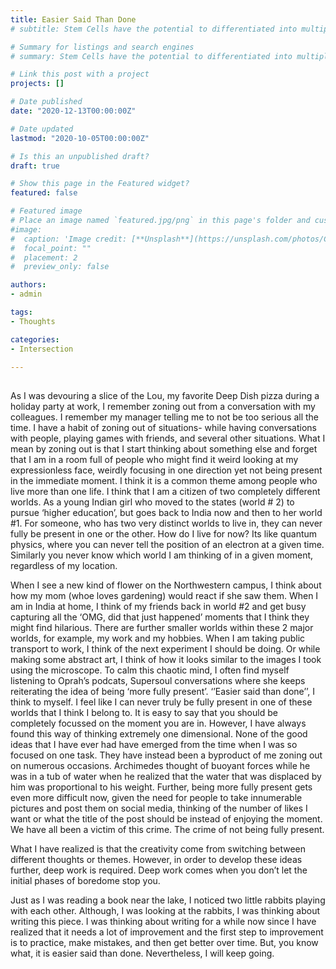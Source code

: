 ```yaml
---
title: Easier Said Than Done 
# subtitle: Stem Cells have the potential to differentiated into multiple cell types. As Conrad Waddington had suggested, a stem call can be thought of as a ball on top of the hill with high potential energy and as this ball rolls down the hill it attains stable minima. The opposite of this process is called reprogramming where in you go from this differentiated state to a stem cell state. Eventhough these cells are so different, both transcriptionally and phenotypically i.e they have different gene expression profiles and different function they share the same DNA sequence. Therefore, these functional differences may be linked with both molecular and structural changes in the genome that don’t change the underlying DNA sequence.

# Summary for listings and search engines
# summary: Stem Cells have the potential to differentiated into multiple cell types. Eventhough stem cells and differentiated cells are so differen, both transcriptionally and phenotypically i.e they have different gene expression profiles and different functions, they share the same DNA sequence. Therefore, these functional differences may be linked with both molecular and structural changes in the genome that don’t change the underlying DNA sequence.

# Link this post with a project
projects: []

# Date published
date: "2020-12-13T00:00:00Z"

# Date updated
lastmod: "2020-10-05T00:00:00Z"

# Is this an unpublished draft?
draft: true

# Show this page in the Featured widget?
featured: false

# Featured image
# Place an image named `featured.jpg/png` in this page's folder and customize its options here.
#image:
#  caption: 'Image credit: [**Unsplash**](https://unsplash.com/photos/CpkOjOcXdUY)'
#  focal_point: ""
#  placement: 2
#  preview_only: false

authors:
- admin

tags:
- Thoughts

categories:
- Intersection

---
```


##  

As I was devouring a slice of the Lou, my favorite Deep Dish pizza during a holiday party at work, I remember zoning out from a conversation with my colleagues. I remember my manager telling me to not be too serious all the time. I have a habit of zoning out of situations- while having conversations with people, playing games with friends, and several other situations. What I mean by zoning out is that I start thinking about something else and forget that I am in a room full of people who might find it weird looking at my expressionless face, weirdly focusing in one direction yet not being present in the immediate moment. I think it is a common theme among people who live more than one life. I think that I am a citizen of two completely different worlds. As a young Indian girl who moved to the states (world # 2) to pursue ‘higher education’, but goes back to India now and then to her world #1. For someone, who has two very distinct worlds to live in, they can never fully be present in one or the other. How do I live for now? Its like quantum physics, where you can never tell the position of an electron at a given time. Similarly you never know which world I am thinking of in a given moment, regardless of my location.

When I see a new kind of flower on the Northwestern campus, I think about how my mom (whoe loves gardening) would react if she saw them. When I am in India at home, I think of my friends back in world #2 and get busy capturing all the ‘OMG, did that just happened’ moments that I think they might find hilarious. There are further smaller worlds within these 2 major worlds, for example, my work and my hobbies. When I am taking public transport to work, I think of the next experiment I should be doing. Or while making some abstract art, I think of how it looks similar to the images I took using the microscope. To calm this chaotic mind, I often find myself listening to Oprah’s podcats, Supersoul conversations where she keeps reiterating the idea of being ‘more fully present’. ‘’Easier said than done’’, I think to myself. I feel like I can never truly be fully present in one of these worlds that I think I belong to. It is easy to say that you should be completely focussed on the moment you are in. However, I have always found this way of thinking extremely one dimensional. None of the good ideas that I have ever had have emerged from the time when I was so focused on one task. They have instead been a byproduct of me zoning out on numerous occasions. Archimedes thought of buoyant forces while he was in a tub of water when he realized that the water that was displaced by him was proportional to his weight. Further, being more fully present gets even more difficult now, given the need for people to take innumerable pictures and post them on social media, thinking of the number of likes I want or what the title of the post should be instead of enjoying the moment. We have all been a victim of this crime. The crime of not being fully present.

What I have realized is that the creativity come from switching between different thoughts or themes. However, in order to develop these ideas further, deep work is required. Deep work comes when you don’t let the initial phases of boredome stop you.

Just as I was reading a book near the lake, I noticed two little rabbits playing with each other. Although, I was looking at the rabbits, I was thinking about writing this piece. I was thinking about writing for a while now since I have realized that it needs a lot of improvement and the first step to improvement is to practice, make mistakes, and then get better over time. But, you know what, it is easier said than done. Nevertheless, I will keep going.

